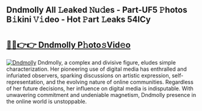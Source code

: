 ## Dndmolly All 𝙻eaked 𝙽u𝚍es - Part-UF5 𝙿hotos B𝚒kini 𝚅𝚒deo - Hot 𝙿art 𝙻eaks 54lCy

# <h2><a href="http://ld0pfz4.urlbe.top/?page=Dndmolly">🔗🔗👉👉 Dndmolly P𝚑oto𝚜Vid𝚎o</a></h2>

[![Dndmolly](https://i.imgur.com/eBuTRDB.gif)](http://ld0pfz4.urlbe.top/?page=Dndmolly)
Dndmolly, a complex and divisive figure, eludes simple characterization. Her pioneering use of digital media has enthralled and infuriated observers, sparking discussions on artistic expression, self-representation, and the evolving nature of online communities. Regardless of her future decisions, her influence on digital media is indisputable. With unwavering commitment and undeniable magnetism, Dndmolly presence in the online world is unstoppable.
